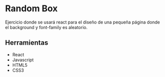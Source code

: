 # Random Box
Ejercicio donde se usará react para el diseño de una pequeña página donde el background y font-family es aleatorio.

## Herramientas 
* React 
* Javascript
* HTML5 
* CSS3


